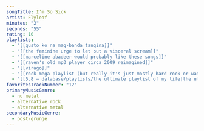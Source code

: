 ```yaml
---
songTitle: I’m So Sick
artist: Flyleaf
minutes: "2"
seconds: "55"
rating: 10
playlists:
  - "[[gusto ko na mag-banda tangina]]"
  - "[[the feminine urge to let out a visceral scream]]"
  - "[[marceline abadeer would probably like these songs]]"
  - "[[raven's old mp3 player circa 2009 reimagined]]"
  - "[[virāgō]]"
  - "[[rock mega playlist (but really it's just mostly hard rock or watered down metal)]]"
  - "[[5.8 — database/playlists/the ultimate playlist of my life|the ultimate playlist of my life]]"
favoritesTrackNumber: "12"
primaryMusicGenre:
  - nu metal
  - alternative rock
  - alternative metal
secondaryMusicGenre:
  - post-grunge
---
```

